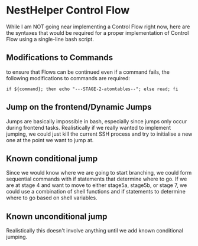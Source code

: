 # NestHelper Control Flow

While I am NOT going near implementing a Control Flow right now, here are the
syntaxes that would be required for a proper implementation of Control Flow using
a single-line bash script.

## Modifications to Commands

to ensure that Flows can be continued even if a command fails, the following
modifications to commands are required:

```shell
if ${command}; then echo "---STAGE-2-atomtables--"; else read; fi
```

## Jump on the frontend/Dynamic Jumps

Jumps are basically impossible in bash, especially since jumps only occur
during frontend tasks. Realistically if we really wanted to implement jumping, we
could just kill the current SSH process and try to initialise a new one at the
point we want to jump at.

## Known conditional jump

Since we would know where we are going to start branching, we could form
sequential commands with if statements that determine where to go. If we are at
stage 4 and want to move to either stage5a, stage5b, or stage 7, we could use
a combination of shell functions and if statements to determine where to go based
on shell variables.

## Known unconditional jump

Realistically this doesn't involve anything until we add known conditional jumping.
